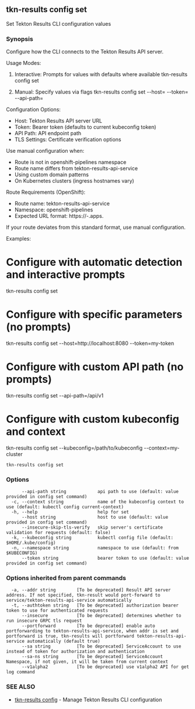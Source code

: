 ## tkn-results config set

Set Tekton Results CLI configuration values

### Synopsis

Configure how the CLI connects to the Tekton Results API server.



Usage Modes:
1. Interactive: Prompts for values with defaults where available
   tkn-results config set

2. Manual: Specify values via flags
   tkn-results config set --host=<url> --token=<token> --api-path=<path>

Configuration Options:
- Host: Tekton Results API server URL
- Token: Bearer token (defaults to current kubeconfig token)
- API Path: API endpoint path
- TLS Settings: Certificate verification options

Use manual configuration when:
- Route is not in openshift-pipelines namespace
- Route name differs from tekton-results-api-service
- Using custom domain patterns
- On Kubernetes clusters (ingress hostnames vary)

Route Requirements (OpenShift):
- Route name: tekton-results-api-service
- Namespace: openshift-pipelines
- Expected URL format: https://<route-name>-<namespace>.apps.<cluster-domain>

If your route deviates from this standard format, use manual configuration.

Examples:
  # Configure with automatic detection and interactive prompts
  tkn-results config set

  # Configure with specific parameters (no prompts)
  tkn-results config set --host=http://localhost:8080 --token=my-token

  # Configure with custom API path (no prompts)
  tkn-results config set --api-path=/api/v1

  # Configure with custom kubeconfig and context
  tkn-results config set --kubeconfig=/path/to/kubeconfig --context=my-cluster

```
tkn-results config set
```

### Options

```
      --api-path string            api path to use (default: value provided in config set command)
  -c, --context string             name of the kubeconfig context to use (default: kubectl config current-context)
  -h, --help                       help for set
      --host string                host to use (default: value provided in config set command)
      --insecure-skip-tls-verify   skip server's certificate validation for requests (default: false)
  -k, --kubeconfig string          kubectl config file (default: $HOME/.kube/config)
  -n, --namespace string           namespace to use (default: from $KUBECONFIG)
      --token string               bearer token to use (default: value provided in config set command)
```

### Options inherited from parent commands

```
  -a, --addr string        [To be deprecated] Result API server address. If not specified, tkn-result would port-forward to service/tekton-results-api-service automatically
  -t, --authtoken string   [To be deprecated] authorization bearer token to use for authenticated requests
      --insecure           [To be deprecated] determines whether to run insecure GRPC tls request
      --portforward        [To be deprecated] enable auto portforwarding to tekton-results-api-service, when addr is set and portforward is true, tkn-results will portforward tekton-results-api-service automatically (default true)
      --sa string          [To be deprecated] ServiceAccount to use instead of token for authorization and authentication
      --sa-ns string       [To be deprecated] ServiceAccount Namespace, if not given, it will be taken from current context
      --v1alpha2           [To be deprecated] use v1alpha2 API for get log command
```

### SEE ALSO

* [tkn-results config](tkn-results_config.md)	 - Manage Tekton Results CLI configuration

